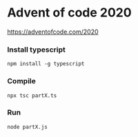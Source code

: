 # Advent of code 2020
https://adventofcode.com/2020

### Install typescript
`npm install -g typescript`

### Compile
`npx tsc partX.ts`

### Run
`node partX.js`
